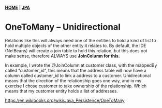 [**HOME**](/index.md) | [**JPA**](/jpa/jpa.md)



# OneToMany – Unidirectional


Relations like this will always need one of the entities to hold a kind of list to hold multiple objects of the other entity it relates to. 
By default, the IDE (NetBeans) will create a join table to hold this relation, but this does not make sense, therefore ALWAYS use **JoinColumn for this.** 

In example, I wrote the @JoinColumn at customer class, with the mappedBy called “customer_id”, this means that the address table will now have a column called customer_id to link a address to a customer.
Unidirectional means that the direction of the relationship goes one way, and in my exercise I chose customer to take ownership of the relationship. Which means that my customer entity holds a list of addresses.



https://en.wikibooks.org/wiki/Java_Persistence/OneToMany
